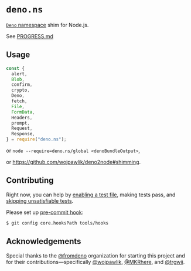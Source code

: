 # `deno.ns`

[`Deno` namespace](https://doc.deno.land/builtin/stable) shim for Node.js.

See [PROGRESS.md](PROGRESS.md)

## Usage

```js
const {
  alert,
  Blob,
  confirm,
  crypto,
  Deno,
  fetch,
  File,
  FormData,
  Headers,
  prompt,
  Request,
  Response,
} = require("deno.ns");
```

or `node --require=deno.ns/global <denoBundleOutput>`,

or https://github.com/wojpawlik/deno2node#shimming.

## Contributing

Right now, you can help by [enabling a test file](tools/working_test_files.txt),
making tests pass, and [skipping unsatisfiable tests](tools/skip_tests.cjs).

Please set up [pre-commit hook](tools/hooks/pre-commit):

```sh
$ git config core.hooksPath tools/hooks
```

## Acknowledgements

Special thanks to the [@fromdeno](https://github.com/fromdeno) organization for
starting this project and for their contributions—specifically
[@wojpawlik](https://github.com/wojpawlik),
[@MKRhere](https://github.com/MKRhere), and
[@trgwii](https://github.com/trgwii).
